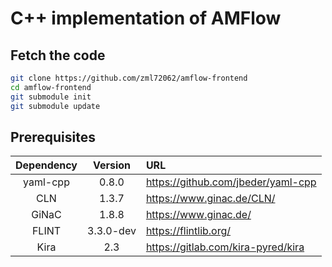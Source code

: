 # C++ implementation of AMFlow


## Fetch the code

```sh
git clone https://github.com/zml72062/amflow-frontend
cd amflow-frontend
git submodule init
git submodule update
```

## Prerequisites

| Dependency | Version | URL |
|:---:|:---:|:---|
| yaml-cpp | 0.8.0 | https://github.com/jbeder/yaml-cpp |
| CLN | 1.3.7 | https://www.ginac.de/CLN/ |
| GiNaC | 1.8.8 | https://www.ginac.de/ | 
| FLINT | 3.3.0-dev | https://flintlib.org/ |
| Kira | 2.3 | https://gitlab.com/kira-pyred/kira |



